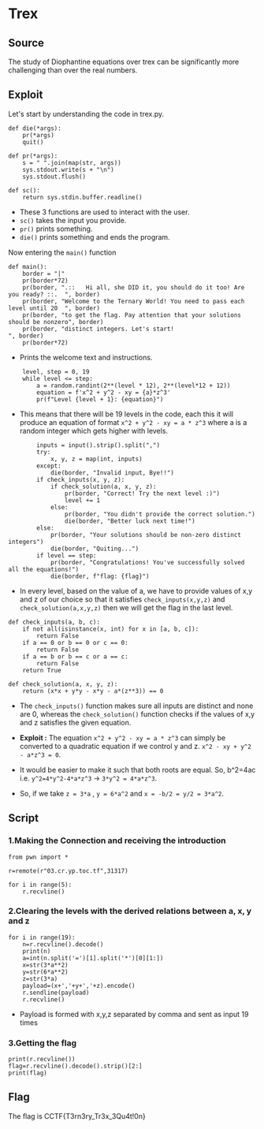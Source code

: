 # Trex

## Source

The study of Diophantine equations over trex can be significantly more challenging than over the real numbers.

## Exploit

Let's start by understanding the code in trex.py.

```
def die(*args):
	pr(*args)
	quit()

def pr(*args):
	s = " ".join(map(str, args))
	sys.stdout.write(s + "\n")
	sys.stdout.flush()

def sc():
	return sys.stdin.buffer.readline()
```

- These 3 functions are used to interact with the user.
- `sc()` takes the input you provide.
- `pr()` prints something.
- `die()` prints something and ends the program.

Now entering the `main()` function
```
def main():
	border = "|"
	pr(border*72)
	pr(border, ".::   Hi all, she DID it, you should do it too! Are you ready? ::.  ", border)
	pr(border, "Welcome to the Ternary World! You need to pass each level until 20  ", border)
	pr(border, "to get the flag. Pay attention that your solutions should be nonzero", border)
	pr(border, "distinct integers. Let's start!                                     ", border)
	pr(border*72)
```
- Prints the welcome text and instructions.

```
	level, step = 0, 19
	while level <= step:
		a = random.randint(2**(level * 12), 2**(level*12 + 12))
		equation = f'x^2 + y^2 - xy = {a}*z^3'
		pr(f"Level {level + 1}: {equation}")
```
- This means that there will be 19 levels in the code, each this it will produce an equation of format `x^2 + y^2 - xy = a * z^3` where a is a random integer which gets higher with levels.

```
		inputs = input().strip().split(",")
		try:
			x, y, z = map(int, inputs)
		except:
			die(border, "Invalid input, Bye!!")
		if check_inputs(x, y, z):
			if check_solution(a, x, y, z):
				pr(border, "Correct! Try the next level :)")
				level += 1
			else:
				pr(border, "You didn't provide the correct solution.")
				die(border, "Better luck next time!")			
		else:
			pr(border, "Your solutions should be non-zero distinct integers")
			die(border, "Quiting...")
		if level == step:
			pr(border, "Congratulations! You've successfully solved all the equations!")
			die(border, f"flag: {flag}")
```
- In every level, based on the value of a, we have to provide values of x,y and z of our choice so that it satisfies `check_inputs(x,y,z)` and `check_solution(a,x,y,z)` then we will get the flag in the last level.

```
def check_inputs(a, b, c):
	if not all(isinstance(x, int) for x in [a, b, c]):
		return False
	if a == 0 or b == 0 or c == 0:
		return False
	if a == b or b == c or a == c:
		return False
	return True

def check_solution(a, x, y, z):
	return (x*x + y*y - x*y - a*(z**3)) == 0
```
- The `check_inputs()` function makes sure all inputs are distinct and none are 0, whereas the `check_solution()` function checks if the values of x,y and z satisfies the given equation.

- **Exploit :** The equation `x^2 + y^2 - xy = a * z^3` can simply be converted to a quadratic equation if we control y and z. `x^2 - xy + y^2 - a*z^3 = 0`.
- It would be easier to make it such that both roots are equal. So, b^2=4ac i.e. `y^2=4*y^2-4*a*z^3` -> `3*y^2 = 4*a*z^3`.
- So, if we take `z = 3*a` , `y = 6*a^2` and `x = -b/2 = y/2 = 3*a^2`.

## Script

### 1.Making the Connection and receiving the introduction
```
from pwn import *

r=remote(r"03.cr.yp.toc.tf",31317)

for i in range(5):
    r.recvline()
```

### 2.Clearing the levels with the derived relations between a, x, y and z
```
for i in range(19):
    n=r.recvline().decode()
    print(n)
    a=int(n.split('=')[1].split('*')[0][1:])
    x=str(3*a**2)
    y=str(6*a**2)
    z=str(3*a)
    payload=(x+','+y+','+z).encode()
    r.sendline(payload)
    r.recvline()
```
- Payload is formed with x,y,z separated by comma and sent as input 19 times

### 3.Getting the flag
```
print(r.recvline())
flag=r.recvline().decode().strip()[2:]
print(flag)
```

## Flag

The flag is CCTF{T3rn3ry_Tr3x_3Qu4t!0n}